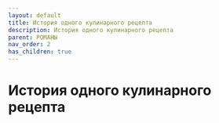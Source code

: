 ```yaml
---
layout: default
title: История одного кулинарного рецепта
description: История одного кулинарного рецепта
parent: РОМАНЫ
nav_order: 2
has_children: true
---
```


# История одного кулинарного рецепта